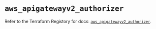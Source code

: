 # `aws_apigatewayv2_authorizer`

Refer to the Terraform Registory for docs: [`aws_apigatewayv2_authorizer`](https://registry.terraform.io/providers/hashicorp/aws/3.76.1/docs/resources/apigatewayv2_authorizer).
